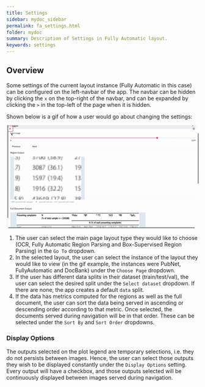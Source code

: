 ```yaml
---
title: Settings
sidebar: mydoc_sidebar
permalink: fa_settings.html
folder: mydoc
summary: Description of Settings in Fully Automatic layout.
keywords: settings
---
```


## Overview

Some settings of the current layout instance (Fully Automatic in this case) can be configured on the left-navbar of the app. The navbar can be hidden by clicking the `x` on the top-right of the navbar, and can be expanded by clicking the `>` in the top-left of the page when it is hidden.

Shown below is a gif of how a user would go about changing the settings:

![fully automatic settings gif](gifs/fa_settings.gif)

1. The user can select the main page layout type they would like to choose (OCR, Fully Automatic Region Parsing and Box-Supervised Region Parsing) in the `Go To` dropdown.
2. In the selected layout, the user can select the instance of the layout they would like to view (in the gif example, the instances were PubNet, FullyAutomatic and DocBank) under the `Choose Page` dropdown.
3. If the user has different data splits in their dataset (train/test/val), the user can select the desired split under the `Select dataset` dropdown. If there are none, the app creates a default `data` split.
4. If the data has metrics computed for the regions as well as the full document, the user can sort the data being served in ascending or descending order according to that metric. Once selected, the documents served during navigation will be in that order. These can be selected under the `Sort By` and `Sort Order` dropdowns.

### Display Options

The outputs selected on the plot legend are temporary selections, i.e. they do not persists between images. Hence, the user can select those outputs they wish to be displayed constantly under the `Display Options` setting. Every output will have a checkbox, and those outputs selected will be continuously displayed between images served during navigation.